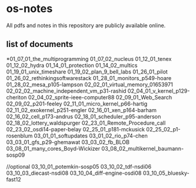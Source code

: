 # os-notes
All pdfs and notes in this repository are publicly available online.

## list of documents
*01_07_01_the_multiprogramming
01_07_02_nucleus
01_12_01_tenex
01_12_02_hydra
01_14_01_protection
01_14_02_multics
01_19_01_unix_timeshare
01_19_02_plan_9_bell_labs
01_26_01_pilot
01_26_02_rethinkingsoftwarestack
01_28_01_monitors_p549-hoare
01_28_02_mesa_p105-lampson
02_02_01_virtual_memory_01653971
02_02_02_machine_independent_vm_p31-rashid
02_04_01_v_kernel_p129-cheriton
02_04_02_sprite-ieee-computer88
02_09_01_Web_Search
02_09_02_p201-feeley
02_11_01_micro_kernel_p66-hartig
02_11_02_exokernel_p251-engler
02_16_01_xen_p164-barham
02_16_02_cell_p173-andrus
02_18_01_scheduler_p95-anderson
02_18_02_lottery_waldspurger
02_23_01_Remote_Procedure_call
02_23_02_osdi14-paper-belay
02_25_01_p181-mckusick
02_25_02_p1-rosenblum
03_01_01_softupdates
03_01_02_rio_p74-chen
03_03_01_gfs_p29-ghemawat
03_03_02_fb_BLOB
03_08_01_many_cores_Boyd-Wickizer
03_08_02_multikernel_baumann-sosp09

//optional
03_10_01_potemkin-sosp05
03_10_02_tdf-nsdi06
03_10_03_diecast-nsdi08
03_10_04_diff-engine-osdi08
03_10_05_bluesky-fast12